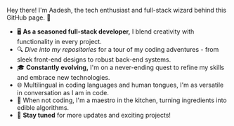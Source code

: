 Hey there! I'm Aadesh, the tech enthusiast and full-stack wizard behind this GitHub page. 🚀

- 🖥️ **As a seasoned full-stack developer,** I blend creativity with functionality in every project.  
- 🔍 _Dive into my repositories_ for a tour of my coding adventures - from sleek front-end designs to robust back-end systems.  
- 🎓 **Constantly evolving,** I'm on a never-ending quest to refine my skills and embrace new technologies.  
- 🌐 Multilingual in coding languages and human tongues, I'm as versatile in conversation as I am in code.  
- 🍳 When not coding, I'm a maestro in the kitchen, turning ingredients into edible algorithms.  
- 🔄 **Stay tuned** for more updates and exciting projects!
